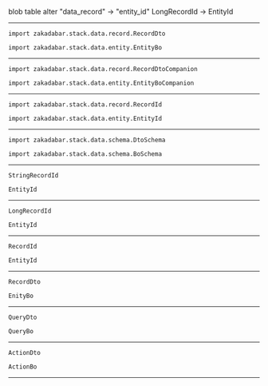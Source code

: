 blob table alter "data_record" -> "entity_id"
LongRecordId -> EntityId

---

`import zakadabar.stack.data.record.RecordDto`

`import zakadabar.stack.data.entity.EntityBo`

---

`import zakadabar.stack.data.record.RecordDtoCompanion`

`import zakadabar.stack.data.entity.EntityBoCompanion`

---

`import zakadabar.stack.data.record.RecordId`

`import zakadabar.stack.data.entity.EntityId`

---

`import zakadabar.stack.data.schema.DtoSchema`

`import zakadabar.stack.data.schema.BoSchema`

---

`StringRecordId`

`EntityId`

---

`LongRecordId`

`EntityId`

---

`RecordId`

`EntityId`

---

`RecordDto`

`EnityBo`

---

`QueryDto`

`QueryBo`

---

`ActionDto`

`ActionBo`

---